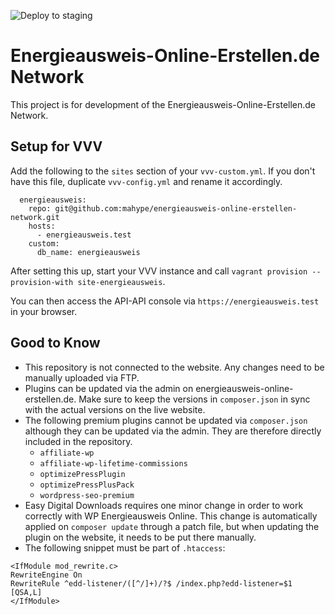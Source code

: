 ![Deploy to staging](https://github.com/awsmug/enon/workflows/Deploy%20to%20staging/badge.svg)

# Energieausweis-Online-Erstellen.de Network

This project is for development of the Energieausweis-Online-Erstellen.de Network.

## Setup for VVV

Add the following to the `sites` section of your `vvv-custom.yml`. If you don't have this file, duplicate `vvv-config.yml` and rename it accordingly.

```
  energieausweis:
    repo: git@github.com:mahype/energieausweis-online-erstellen-network.git
    hosts:
      - energieausweis.test
    custom:
      db_name: energieausweis
```

After setting this up, start your VVV instance and call `vagrant provision --provision-with site-energieausweis`.

You can then access the API-API console via `https://energieausweis.test` in your browser.

## Good to Know

* This repository is not connected to the website. Any changes need to be manually uploaded via FTP.
* Plugins can be updated via the admin on energieausweis-online-erstellen.de. Make sure to keep the versions in `composer.json` in sync with the actual versions on the live website.
* The following premium plugins cannot be updated via `composer.json` although they can be updated via the admin. They are therefore directly included in the repository.
    * `affiliate-wp`
    * `affiliate-wp-lifetime-commissions`
    * `optimizePressPlugin`
    * `optimizePressPlusPack`
    * `wordpress-seo-premium`
* Easy Digital Downloads requires one minor change in order to work correctly with WP Energieausweis Online. This change is automatically applied on `composer update` through a patch file, but when updating the plugin on the website, it needs to be put there manually.
* The following snippet must be part of `.htaccess`:
```
<IfModule mod_rewrite.c>
RewriteEngine On
RewriteRule ^edd-listener/([^/]+)/?$ /index.php?edd-listener=$1 [QSA,L]
</IfModule>
```

